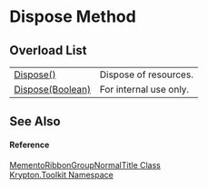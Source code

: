 # Dispose Method


## Overload List
<table>
<tr>
<td><a href="052023e9-566d-7d13-8027-b333c5864ad8.md">Dispose()</a></td>
<td>Dispose of resources.</td></tr>
<tr>
<td><a href="ec315444-b8b4-4784-1f87-a33108faf01b.md">Dispose(Boolean)</a></td>
<td>For internal use only.</td></tr>
</table>

## See Also


#### Reference
<a href="18e33894-f7c3-b61e-d58a-138cf9324230.md">MementoRibbonGroupNormalTitle Class</a>  
<a href="79d2eac2-21f4-54ff-7552-b20c33c30600.md">Krypton.Toolkit Namespace</a>  
